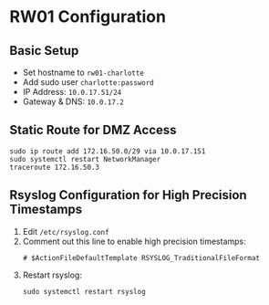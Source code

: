 # RW01 Configuration

## Basic Setup
- Set hostname to `rw01-charlotte`
- Add sudo user `charlotte:password`
- IP Address: `10.0.17.51/24`
- Gateway & DNS: `10.0.17.2`

## Static Route for DMZ Access
```
sudo ip route add 172.16.50.0/29 via 10.0.17.151
sudo systemctl restart NetworkManager
traceroute 172.16.50.3
```

## Rsyslog Configuration for High Precision Timestamps
1. Edit `/etc/rsyslog.conf`
2. Comment out this line to enable high precision timestamps:
   ```
   # $ActionFileDefaultTemplate RSYSLOG_TraditionalFileFormat
   ```
3. Restart rsyslog:
   ```
   sudo systemctl restart rsyslog
   ```
